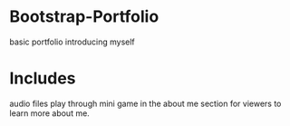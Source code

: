 # Bootstrap-Portfolio

basic portfolio introducing myself 

# Includes

audio files 
play through mini game in the about me section for viewers to learn more about me.
